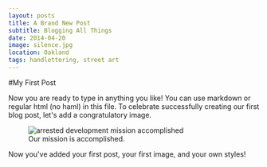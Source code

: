 ```yaml
---
layout: posts
title: A Brand New Post
subtitle: Blogging All Things
date: 2014-04-20
image: silence.jpg
location: Oakland
tags: handlettering, street art
---
```


#My First Post

Now you are ready to type in anything you like! You can use markdown or regular html (no haml) in this file. To celebrate successfully creating our first blog post, let's add a congratulatory image.

<figure>

  <div class="image">
  <img src="http://goo.gl/KAXA3" alt="arrested development mission accomplished">
  </div>

  <figcaption>
    Our mission is accomplished.
  </figcaption>

</figure>

Now you've added your first post, your first image, and your own styles!
